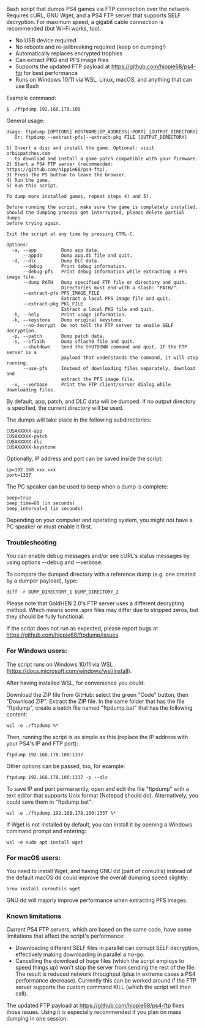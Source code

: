 Bash script that dumps PS4 games via FTP connection over the network.
Requires cURL, GNU Wget, and a PS4 FTP server that supports SELF decryption.
For maximum speed, a gigabit cable connection is recommended (but Wi-Fi works, too).

- No USB device required
- No reboots and re-jailbreaking required (keep on dumping!)
- Automatically replaces encrypted trophies
- Can extract PKG and PFS image files
- Supports the updated FTP payload at https://github.com/hippie68/ps4-ftp for best performance
- Runs on Windows 10/11 via WSL, Linux, macOS, and anything that can use Bash

Example command:

    $ ./ftpdump 192.168.178.100

General usage:

    Usage: ftpdump [OPTIONS] HOSTNAME|IP_ADDRESS[:PORT] [OUTPUT_DIRECTORY]
       Or: ftpdump --extract-pfs|--extract-pkg FILE [OUTPUT_DIRECTORY]
    
    1) Insert a disc and install the game. Optional: visit orbispatches.com
       to download and install a game patch compatible with your firmware.
    2) Start a PS4 FTP server (recommended: https://github.com/hippie68/ps4-ftp).
    3) Press the PS button to leave the browser.
    4) Run the game.
    5) Run this script.
    
    To dump more installed games, repeat steps 4) and 5).
    
    Before running the script, make sure the game is completely installed.
    Should the dumping process get interrupted, please delete partial dumps
    before trying again.
    
    Exit the script at any time by pressing CTRL-C.
    
    Options:
      -a, --app         Dump app data.
          --appdb       Dump app.db file and quit.
      -d, --dlc         Dump DLC data.
          --debug       Print debug information.
          --debug-pfs   Print debug information while extracting a PFS image file.
          --dump PATH   Dump specified FTP file or directory and quit.
                        Directories must end with a slash: "PATH/".
          --extract-pfs PFS_IMAGE_FILE
                        Extract a local PFS image file and quit.
          --extract-pkg PKG_FILE
                        Extract a local PKG file and quit.
      -h, --help        Print usage information.
      -k, --keystone    Dump original keystone.
          --no-decrypt  Do not tell the FTP server to enable SELF decryption.
      -p, --patch       Dump patch data.
      -s, --sflash      Dump sflash0 file and quit.
          --shutdown    Send the SHUTDOWN command and quit. If the FTP server is a
                        payload that understands the command, it will stop running.
          --use-pfs     Instead of downloading files separately, download and
                        extract the PFS image file.
      -v, --verbose     Print the FTP client/server dialog while downloading files.

By default, app, patch, and DLC data will be dumped. If no output directory is specified, the current directory will be used.

The dumps will take place in the following subdirectories:

    CUSAXXXXX-app
    CUSAXXXXX-patch
    CUSAXXXXX-dlc
    CUSAXXXXX-keystone

Optionally, IP address and port can be saved inside the script:

    ip=192.168.xxx.xxx
    port=1337

The PC speaker can be used to beep when a dump is complete:

    beep=true
    beep_time=60 (in seconds)
    beep_interval=3 (in seconds)

Depending on your computer and operating system, you might not have a PC speaker or must enable it first.

### Troubleshooting

You can enable debug messages and/or see cURL's status messages by using options --debug and --verbose.

To compare the dumped directory with a reference dump (e.g. one created by a dumper payload), type:

    diff -r DUMP_DIRECTORY_1 DUMP_DIRECTORY_2

Please note that GoldHEN 2.0's FTP server uses a different decrypting method. Which means some .sprx files may differ due to stripped zeros, but they should be fully functional.

If the script does not run as expected, please report bugs at https://github.com/hippie68/ftpdump/issues.

### For Windows users:
The script runs on Windows 10/11 via WSL (https://docs.microsoft.com/windows/wsl/install).

After having installed WSL, for convenience you could: 

Download the ZIP file from GitHub: select the green "Code" button, then "Download ZIP". Extract the ZIP file.
In the same folder that has the file "ftpdump", create a batch file named "ftpdump.bat" that has the following content:

    wsl -e ./ftpdump %*

Then, running the script is as simple as this (replace the IP address with your PS4's IP and FTP port):

    ftpdump 192.168.178.100:1337

Other options can be passed, too, for example:

    ftpdump 192.168.178.100:1337 -p --dlc

To save IP and port permanently, open and edit the file "ftpdump" with a text editor that supports Unix format (Notepad should do). Alternatively, you could save them in "ftpdump.bat":

    wsl -e ./ftpdump 192.168.178.100:1337 %*

If Wget is not installed by default, you can install it by opening a Windows command prompt and entering:

    wsl -e sudo apt install wget

### For macOS users:
You need to install Wget, and having GNU dd (part of coreutils) instead of the default macOS dd could improve the overall dumping speed slightly:

    brew install coreutils wget

GNU dd will majorly improve performance when extracting PFS images.

### Known limitations

Current PS4 FTP servers, which are based on the same code, have some limitations that affect the script's performance:
- Downloading different SELF files in parallel can corrupt SELF decryption, effectively making downloading in parallel a no-go.
- Cancelling the download of huge files (which the script employs to speed things up) won't stop the server from sending the rest of the file. The result is reduced network throughput (plus in extreme cases a PS4 performance decrease). Currently this can be worked around if the FTP server supports the custom command KILL (which the script will then call).

The updated FTP payload at https://github.com/hippie68/ps4-ftp fixes those issues. Using it is especially recommended if you plan on mass dumping in one session.
